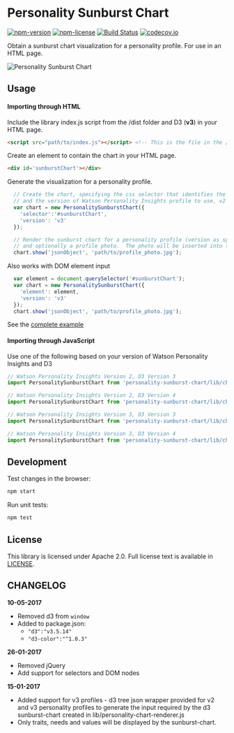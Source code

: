 # Personality Sunburst Chart

[![npm-version](https://img.shields.io/npm/v/personality-sunburst-chart.svg)](https://www.npmjs.com/package/personality-sunburst-chart)
[![npm-license](https://img.shields.io/npm/l/personality-sunburst-chart.svg)](https://www.npmjs.com/package/personality-sunburst-chart)
[![Build Status](https://travis-ci.org/personality-insights/sunburst-chart.svg?branch=master)](https://travis-ci.org/personality-insights/sunburst-chart)
[![codecov.io](https://codecov.io/github/personality-insights/sunburst-chart/coverage.svg?branch=master)](https://codecov.io/github/personality-insights/sunburst-chart?branch=master)

Obtain a sunburst chart visualization for a personality profile.  For use in an HTML page.

![Personality Sunburst Chart](./docs/screanshot.png)


## Usage
#### Importing through HTML
Include the library index.js script from the /dist folder and D3 (**v3**) in your HTML page.
```html
<script src="path/to/index.js"></script> <!-- This is the file in the /dist folder. -->
```

Create an element to contain the chart in your HTML page.
```html
<div id='sunburstChart'></div>
```

Generate the visualization for a personality profile.
```JavaScript
  // Create the chart, specifying the css selector that identifies the element to contain the chart
  // and the version of Watson Personality Insights profile to use, v2 or v3.  Default is v2.
  var chart = new PersonalitySunburstChart({
    'selector':'#sunburstChart',
    'version': 'v3'
  });

  // Render the sunburst chart for a personality profile (version as specified in creating the chart)
  // and optionally a profile photo.  The photo will be inserted into the center of the sunburst chart.
  chart.show('jsonObject', 'path/to/profile_photo.jpg');
```

Also works with DOM element input
```JavaScript
  var element = document.querySelector('#sunburstChart');
  var chart = new PersonalitySunburstChart({
    'element': element,
    'version': 'v3'
  });
  chart.show('jsonObject', 'path/to/profile_photo.jpg');
```

See the [complete example](./docs/index.html)

#### Importing through JavaScript
Use one of the following based on your version of Watson Personality Insights and D3
```javascript
// Watson Personality Insights Version 2, D3 Version 3
import PersonalitySunburstChart from 'personality-sunburst-chart/lib/charts/v2-d3v3';

// Watson Personality Insights Version 2, D3 Version 4
import PersonalitySunburstChart from 'personality-sunburst-chart/lib/charts/v2-d3v4';

// Watson Personality Insights Version 3, D3 Version 3
import PersonalitySunburstChart from 'personality-sunburst-chart/lib/charts/v3-d3v3';

// Watson Personality Insights Version 3, D3 Version 4
import PersonalitySunburstChart from 'personality-sunburst-chart/lib/charts/v3-d3v4';
```

## Development
Test changes in the browser:
```bash
npm start
```

Run unit tests:
```bash
npm test
```

## License

This library is licensed under Apache 2.0. Full license text is
available in [LICENSE](LICENSE).

## CHANGELOG

__10-05-2017__
 * Removed d3 from `window`
 * Added to package.json:
   * `"d3":"v3.5.14"`
   * `"d3-color":"^1.0.3"`

__26-01-2017__
 * Removed jQuery
 * Add support for selectors and DOM nodes

__15-01-2017__
 * Added support for v3 profiles - d3 tree json wrapper provided for v2 and v3 personality profiles to generate the input required by the d3 sunburst-chart created in lib/personality-chart-renderer.js
 * Only traits, needs and values will be displayed by the sunburst-chart.
